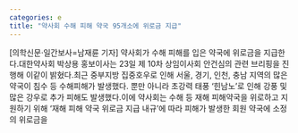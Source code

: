 ```yaml
---
categories: e
title: "약사회 수해 피해 약국 95개소에 위로금 지급"
---
```

[의학신문·일간보사=남재륜 기자] 약사회가 수해 피해를 입은 약국에 위로금을 지급한다.대한약사회 박상용 홍보이사는 23일 제 10차 상임이사회 안건심의 관련 브리핑을 진행해 이같이 밝혔다.최근 중부지방 집중호우로 인해 서울, 경기, 인천, 충남 지역의 많은 약국이 침수 등 수해피해가 발생했다. 뿐만 아니라 초강력 태풍 ‘힌남노’로 인해 강풍 및 많은 강우로 추가 피해도 발생했다.이에 약사회는 수해 등 재해 피해약국을 위로하고 지원하기 위해 ‘재해 피해 약국 위로금 지급 내규’에 따라 피해가 발생한 회원 약국에 소정의 위로금을
